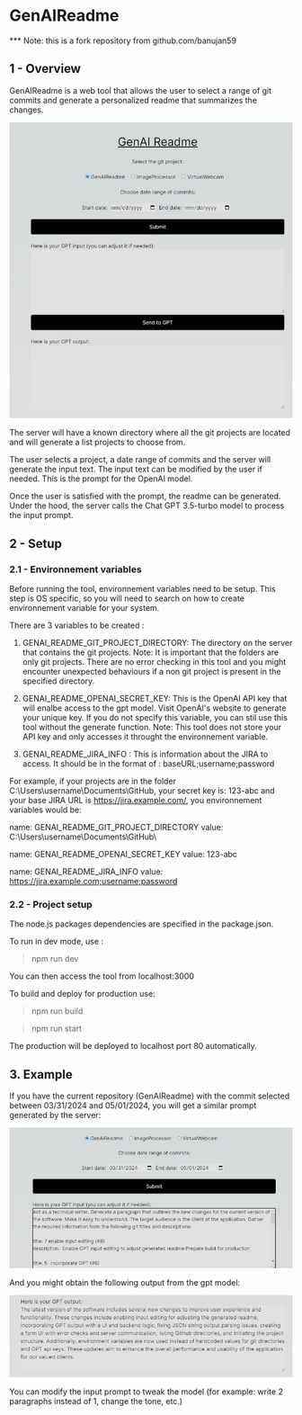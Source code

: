 # GenAIReadme
*** Note: this is a fork repository from github.com/banujan59
## 1 - Overview
GenAIReadme is a web tool that allows the user to select a range of git commits and generate a personalized readme that summarizes the changes.

![Tool main screen](./doc/main_app.jpg)

The server will have a known directory where all the git projects are located and will generate a list projects to choose from. 

The user selects a project, a date range of commits and the server will generate the input text. The input text can be modified by the user if needed. This is the prompt for the OpenAI model. 

Once the user is satisfied with the prompt, the readme can be generated. Under the hood, the server calls the Chat GPT 3.5-turbo model to process the input prompt.

## 2 - Setup
### 2.1 - Environnement variables
Before running the tool, environnement variables need to be setup. This step is OS specific, so you will need to search on how to create environnement variable for your system.

There are 3 variables to be created : 
1. GENAI_README_GIT_PROJECT_DIRECTORY: The directory on the server that contains the git projects. Note: It is important that the folders are only git projects. There are no error checking in this tool and you might encounter unexpected behaviours if a non git project is present in the specified directory. 

2. GENAI_README_OPENAI_SECRET_KEY: This is the OpenAI API key that will enalbe access to the gpt model. Visit OpenAI's website to generate your unique key. If you do not specify this variable, you can stil use this tool without the generate function. Note: This tool does not store your API key and only accesses it throught the environnement variable.

3. GENAI_README_JIRA_INFO : This is information about the JIRA to access. It should be in the format of : baseURL;username;password 

For example, if your projects are in the folder C:\Users\username\Documents\GitHub\, your secret key is: 123-abc and your base JIRA URL is https://jira.example.com/, you environnement variables would be:

name: GENAI_README_GIT_PROJECT_DIRECTORY
value: C:\Users\username\Documents\GitHub\

name: GENAI_README_OPENAI_SECRET_KEY
value: 123-abc

name: GENAI_README_JIRA_INFO
value: https://jira.example.com;username;password

### 2.2 - Project setup
The node.js packages dependencies are specified in the package.json. 

To run in dev mode, use :
> npm run dev

You can then access the tool from localhost:3000

To build and deploy for production use:
> npm run build

> npm run start

The production will be deployed to localhost port 80 automatically. 

## 3. Example
If you have the current repository (GenAIReadme) with the commit selected between 03/31/2024 and 05/01/2024, you will get a similar prompt generated by the server:

![example prompt](./doc/example_prompt.jpg)

And you might obtain the following output from the gpt model:

![example prompt](./doc/example_output.jpg)

You can modify the input prompt to tweak the model (for example: write 2 paragraphs instead of 1, change the tone, etc.)